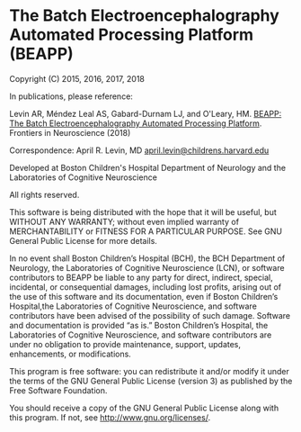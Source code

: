 # The Batch Electroencephalography Automated Processing Platform (BEAPP)
Copyright (C)  2015, 2016, 2017, 2018

 In publications, please reference: 
 
 Levin AR, Méndez Leal AS, Gabard-Durnam LJ, and O'Leary, HM. 
<a href="https://www.frontiersin.org/articles/10.3389/fnins.2018.00513/full"> BEAPP: The Batch Electroencephalography Automated Processing Platform</a>. Frontiers in Neuroscience (2018)

Correspondence: April R. Levin, MD april.levin@childrens.harvard.edu

Developed at Boston Children's Hospital Department of Neurology and the
Laboratories of Cognitive Neuroscience

All rights reserved.

This software is being distributed with the hope that it will be useful,
but WITHOUT ANY WARRANTY; without even implied warranty of
MERCHANTABILITY or FITNESS FOR A PARTICULAR PURPOSE. See GNU General
Public License for more details.

In no event shall Boston Children’s Hospital (BCH), the BCH Department of
Neurology, the Laboratories of Cognitive Neuroscience (LCN), or software 
contributors to BEAPP be liable to any party for direct, indirect, 
special, incidental, or consequential damages, including lost profits, 
arising out of the use of this software and its documentation, even if 
Boston Children’s Hospital,the Laboratories of Cognitive Neuroscience, 
and software contributors have been advised of the possibility of such 
damage. Software and documentation is provided “as is.” Boston Children’s 
Hospital, the Laboratories of Cognitive Neuroscience, and software 
contributors are under no obligation to provide maintenance, support, 
updates, enhancements, or modifications.

This program is free software: you can redistribute it and/or modify it
under the terms of the GNU General Public License (version 3) as
published by the Free Software Foundation.

You should receive a copy of the GNU General Public License along with
this program. If not, see <http://www.gnu.org/licenses/>.
